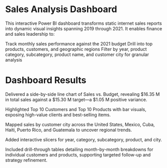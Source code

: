 # Sales Analysis Dashboard
This interactive Power BI dashboard transforms static internet sales reports into dynamic visual insights spanning 2019 through 2021. It enables finance and sales leadership to:

Track monthly sales performance against the 2021 budget
Drill into top products, customers, and geographic regions
Filter by year, product category, subcategory, product name, and customer city for granular analysis

# Dashboard Results
  Delivered a side-by-side line chart of Sales vs. Budget, revealing $16.35 M in total sales against a $15.30 M target—a $1.05 M positive variance.

  Highlighted Top 10 Customers and Top 10 Products with bar visuals, exposing high-value clients and best-selling items.

  Mapped sales by customer city across the United States, Mexico, Cuba, Haiti, Puerto Rico, and Guatemala to uncover regional trends.

  Added interactive slicers for year, category, subcategory, product, and city.

  Included drill-through tables detailing month-by-month breakdowns for individual customers and products, supporting targeted follow-up and strategy refinement.

